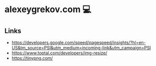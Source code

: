 # alexeygrekov.com 💻

## Links
- <https://developers.google.com/speed/pagespeed/insights/?hl=en-US&tm_source=PSI&utm_medium=incoming-link&utm_campaign=PSI>
- <https://www.toptal.com/developers/img-resize/>
- <https://tinypng.com/>

